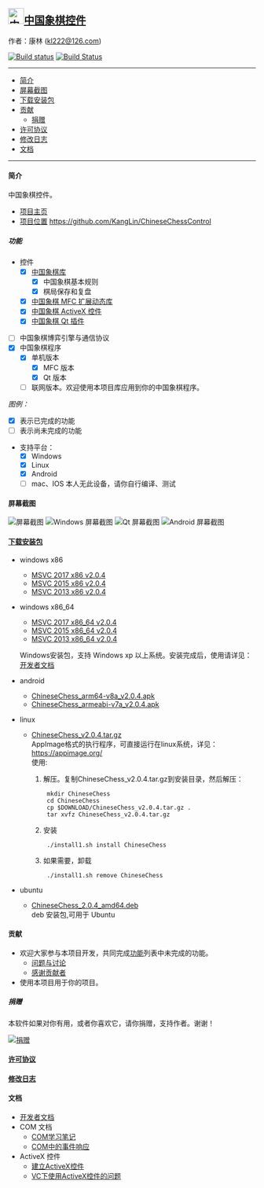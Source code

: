 ## [<img src="Src/Res/Picture/69/bjiang.png" title="中国象棋控件" width="32" height="32"/>中国象棋控件](https://github.com/KangLin/ChineseChessControl)

作者：康林 (kl222@126.com)

[![Build status](https://ci.appveyor.com/api/projects/status/lxs0mxtdl238yrq4?svg=true)](https://ci.appveyor.com/project/KangLin/chinesechesscontrol)
[![Build Status](https://travis-ci.org/KangLin/ChineseChessControl.svg)](https://travis-ci.org/KangLin/ChineseChessControl)

-------------------------

- [简介](#简介)
- [屏幕截图](#屏幕截图)
- [下载安装包](#下载安装包)
- [贡献](#贡献)
  - [捐赠](#捐赠)
- [许可协议](License.md)
- [修改日志](ChangeLog.md)
- [文档](#文档)

-------------------------

#### 简介
中国象棋控件。

- [项目主页](http://kanglin.github.io/ChineseChessControl/)
- [项目位置](https://github.com/KangLin/ChineseChessControl) https://github.com/KangLin/ChineseChessControl

##### 功能
- 控件
  + [x] [中国象棋库](Documents/Developer.md#中国象棋库)
    - [x] 中国象棋基本规则
    - [x] 棋局保存和复盘
  + [x] [中国象棋 MFC 扩展动态库](Documents/Developer.md#中国象棋-MFC-扩展动态库)
  + [x] [中国象棋 ActiveX 控件](ActiveX.md)
  + [x] [中国象棋 Qt 插件](Documents/Developer.md#中国象棋-Qt-插件)
- [ ] 中国象棋博弈引擎与通信协议
- [x] 中国象棋程序
  + [x] 单机版本
      + [x] MFC 版本
      + [x] Qt 版本
  + [ ] 联网版本。欢迎使用本项目库应用到你的中国象棋程序。

*图例：*

+ [x] 表示已完成的功能
+ [ ] 表示尚未完成的功能

- 支持平台：
  + [x] Windows
  + [x] Linux
  + [x] Android
  + [ ] mac、IOS 本人无此设备，请你自行编译、测试

#### 屏幕截图

![屏幕截图](Documents/Image/ShotScreen.png "屏幕截图")
![Windows 屏幕截图](Documents/Image/windowsShotScreen.png "Windows 屏幕截图")
![Qt 屏幕截图](Documents/Image/QtShotScreen.png "Qt 屏幕截图")
![Android 屏幕截图](Documents/Image/androidShotScreen.jpg "Android 屏幕截图")

#### [下载安装包](https://github.com/KangLin/ChineseChessControl/releases/latest)

- windows x86
    - [MSVC 2017 x86 v2.0.4](https://github.com/KangLin/ChineseChessControl/releases/download/v2.0.4/ChineseChessControl-Setup-msvc1916-x86-v2.0.4.exe)
    - [MSVC 2015 x86 v2.0.4](https://github.com/KangLin/ChineseChessControl/releases/download/v2.0.4/ChineseChessControl-Setup-msvc1900-x86-v2.0.4.exe)
    - [MSVC 2013 x86 v2.0.4](https://github.com/KangLin/ChineseChessControl/releases/download/v2.0.4/ChineseChessControl-Setup-msvc1800-x86-v2.0.4.exe)

- windows x86_64
    - [MSVC 2017 x86_64 v2.0.4](https://github.com/KangLin/ChineseChessControl/releases/download/v2.0.4/ChineseChessControl-Setup-msvc1916-x86_64-v2.0.4.exe)
    - [MSVC 2015 x86_64 v2.0.4](https://github.com/KangLin/ChineseChessControl/releases/download/v2.0.4/ChineseChessControl-Setup-msvc1900-x86_64-v2.0.4.exe)
    - [MSVC 2013 x86_64 v2.0.4](https://github.com/KangLin/ChineseChessControl/releases/download/v2.0.4/ChineseChessControl-Setup-msvc1800-x86_64-v2.0.4.exe)

  Windows安装包，支持 Windows xp 以上系统。安装完成后，使用请详见：[开发者文档](Documents/Developer.md#调试)

- android
    + [ChineseChess_arm64-v8a_v2.0.4.apk](https://github.com/KangLin/ChineseChessControl/releases/download/v2.0.4/ChineseChess_arm64-v8a_v2.0.4.apk)
    + [ChineseChess_armeabi-v7a_v2.0.4.apk](https://github.com/KangLin/ChineseChessControl/releases/download/v2.0.4/ChineseChess_armeabi-v7a_v2.0.4.apk)

- linux
    - [ChineseChess_v2.0.4.tar.gz](https://github.com/KangLin/ChineseChessControl/releases/download/v2.0.4/ChineseChess_v2.0.4.tar.gz)  
      AppImage格式的执行程序，可直接运行在linux系统，详见：https://appimage.org/  
      使用:    
      1. 解压。复制ChineseChess_v2.0.4.tar.gz到安装目录，然后解压：

              mkdir ChineseChess
              cd ChineseChess
              cp $DOWNLOAD/ChineseChess_v2.0.4.tar.gz .
              tar xvfz ChineseChess_v2.0.4.tar.gz

      2. 安装
        
              ./install1.sh install ChineseChess
        
      3. 如果需要，卸载
        
              ./install1.sh remove ChineseChess

- ubuntu
    - [ChineseChess_2.0.4_amd64.deb](https://github.com/KangLin/ChineseChessControl/releases/download/v2.0.4/chinesechess_2.0.4_amd64.deb)  
  deb 安装包,可用于 Ubuntu

#### 贡献
- 欢迎大家参与本项目开发，共同完成[功能](#功能)列表中未完成的功能。
  + [问题与讨论](https://github.com/KangLin/ChineseChessControl/issues)
  + [感谢贡献者](https://github.com/KangLin/ChineseChessControl/graphs/contributors)
- 使用本项目用于你的项目。

##### 捐赠
本软件如果对你有用，或者你喜欢它，请你捐赠，支持作者。谢谢！

[![捐赠](https://gitee.com/kl222/RabbitCommon/raw/master/Src/Resource/image/Contribute.png "捐赠")](https://github.com/KangLin/RabbitCommon/raw/master/Src/Resource/image/Contribute.png "捐赠")

#### [许可协议](License.md)
#### [修改日志](ChangeLog.md)
#### 文档
- [开发者文档](Documents/Developer.md)
- COM 文档
  + [COM学习笔记](Documents/COM/COM学习笔记.html)
  + [COM中的事件响应](Documents/COM/COM中的事件响应.html)
- ActiveX 控件
  + [建立ActiveX控件](Documents/ActiveX控件/建立ActiveX控件.html)
  + [VC下使用ActiveX控件的问题](Documents/ActiveX控件/VC下使用ActiveX控件的问题.html)

